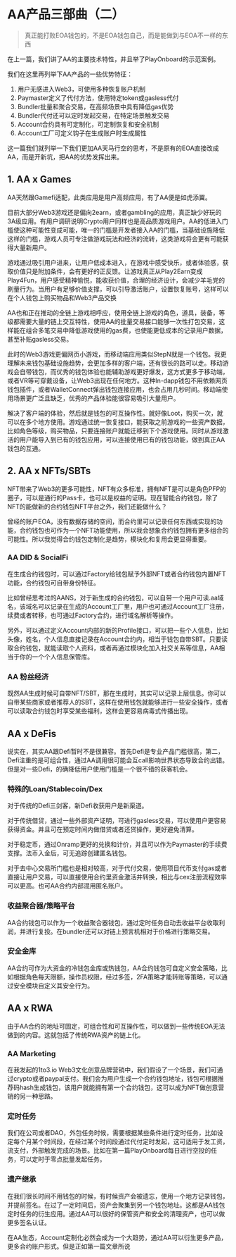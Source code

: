 # AA产品三部曲（二）

> 真正能打败EOA钱包的，不是EOA钱包自己，而是能做到与EOA不一样的东西
> 

在上一篇，我们讲了AA的主要技术特性，并且举了PlayOnboard的示范案例。

我们在这里再列举下AA产品的一些优势特征：

1. 用户无感进入Web3，可使用多种恢复账户机制
2. Paymaster定义了代付方法，使用特定token或gasless代付
3. Bundler批量和聚合交易，在高频场景中具有降低gas优势
4. Bundler代付还可以定时发起交易，在特定场景触发交易
5. Account合约具有可定制化，可定制恢复和安全机制
6. Account工厂可定义钩子在生成账户时生成属性

这一篇我们就列举一下我们更加AA天马行空的思考，不是原有的EOA直接改成AA，而是开新坑，把AA的优势发挥出来。

## 1. AA x Games

AA天然跟Gamefi适配，此类应用是用户高频应用，有了AA便是如虎添翼。

目前大部分Web3游戏还是偏向2earn，或者gambling的应用，真正缺少好玩的3A级应用。有用户调研说明Crypto用户同样也是高品质游戏用户。AA的低进入门槛使这种可能性变成可能，唯一的门槛是开发者接入AA的门槛，当基础设施降低这样的门槛，游戏人员可专注做游戏玩法和经济的流转，这类游戏将会更有可能获得大量新用户。

游戏通过吸引用户进来，让用户低成本进入，在游戏中感受快乐，或者体验感，获取价值只是附加条件，会有更好的正反馈。让游戏真正从Play2Earn变成Play4Fun，用户感受精神愉悦，能收获价值，合理的经济设计，会减少羊毛党的刷量行为。当用户有足够价值支撑，可以引导激活账户，设置恢复账号，这样可以在个人钱包上购买物品和Web3产品交换

AA也和正在推动的全链上游戏相呼应，使用全链上游戏的角色，道具，装备，等级都需要大量的链上交互特性，使用AA的批量交易接口能够一次性打包交易，这样能在组合多笔交易中降低游戏使用的gas费，也使能更低成本的记录用户数据，甚至补贴gasless交易。

此时的Web3游戏更偏网页小游戏，而移动端应用类似StepN就是一个钱包。我更理解未来钱包基础设施趋势，会更加多样的客户端，还有很长的路可以走。移动游戏会自带钱包，而优秀的钱包体验也能辅助游戏更好爆发，这方式更多于移动端，或者VR等可穿戴设备，让Web3出现在任何地方。这种In-dapp钱包不用依赖网页钱包插件，或者WalletConnect弹出钱包连接应用，也会占用几秒时间。移动端使用场景更广泛且缺乏，优秀的产品体验能很容易吸引大量用户。

解决了客户端的体验，然后就是钱包的可互操作性。就好像Loot，购买一次，就可以在多个地方使用。游戏通过统一恢复接口，能获取之前游戏的一些资产数据，比如角色等级，购买物品，只要连接账户就能迁移到下个游戏使用。同时从游戏激活的用户能导入到已有的钱包应用，可以连接使用已有的钱包功能，做到真正AA钱包的互通。

## 2. AA x NFTs/SBTs

NFT带来了Web3的更多可能性，NFT有众多标准，拥有NFT是可以是角色PFP的圈子，可以是通行的Pass卡，也可以是权益的证明。现在智能合约钱包，除了NFT的能做新的合约钱包NFT平台之外，我们还能做什么？

曾经的账户EOA，没有数据存储的空间，而合约里可以记录任何东西或实现的功能，合约钱包也可作为一个NFT功能使用，所以我会想象合约钱包拥有更多组合的可能性。所以我觉得合约钱包定制化是趋势，模块化和复用会更显得重要。

### AA DID & SocialFi

在生成合约钱包时，可以通过Factory给钱包赋予外部NFT或者合约钱包内置NFT功能，合约钱包可自带身份特征。

比如曾经思考过的AANS，对于新生成的合约钱包，可以自带一个用户可读.aa域名，该域名可以记录在生成的Account工厂里，用户也可通过Account工厂注册，续费或者转移，也可通过Factory合约，进行域名解析等操作。

另外，可以通过定义Account内部的新的Profile接口，可以把一些个人信息，比如头像，姓名，个人信息直接记录在Account合约内，相当于钱包自带SBT。只要读取合约钱包，就能读取个人资料，或者再通过模块化加入社交关系等信息，AA相当于你的一个个人信息保管库。

### AA 粉丝经济

既然AA生成时候可自带NFT/SBT，那在生成时，其实可以记录上层信息。你可以自带某些商家或者推荐人的SBT，这样在使用钱包就能够进行一些安全操作，或者可以读取合约钱包时享受某些福利，这样会更容易病毒式传播出现。

## AA x DeFis

说实在，其实AA跟Defi暂时不是很兼容。首先Defi是专业产品门槛很高，第二，Defi注重的是可组合性，通过AA调用很可能会互call影响世界状态导致合约出错。但是对一些Defi，的确降低用户使用门槛是一个很不错的获客机会。

### 特殊的Loan/Stablecoin/Dex

对于传统的Defi三剑客，新Defi收获用户是新渠道。

对于传统借贷，通过一些外部资产证明，可进行gasless交易，可以使用户更容易获得资金。并且可在预定时间内做借贷或者还贷操作，更好避免清算。

对于稳定币，通过Onramp更好的兑换和计价，并且可以作为Paymaster的手续费支撑。法币入金后，可无追踪创建匿名钱包。

对于去中心交易所门槛也是相对较高，对于代付交易，使用项目代币支付gas或者直接让用户交易，可以直接使用合约里资金激活并转换，相比与cex注册流程效率可以更高。也可AA合约内部混用匿名账户。

### 收益聚合器/策略平台

AA合约钱包可以作为一个收益聚合器钱包，通过定时任务自动去收益平台收取利润，并进行复投。在bundler还可以对链上预言机相对于价格进行策略交易。

### 安全金库

AA合约可作为大资金的冷钱包金库或热钱包，AA合约钱包可自定义安全策略，比如根据角色每天限额，操作员权限，经过多签，2FA策略才能转账等策略，可以通过安全模块自定义其安全行为。

## AA x RWA

由于AA合约的地址可固定，可组合性和可互操作性，可以做到一些传统EOA无法做到的内容。这就包括了传统RWA资产的链上化。

### AA Marketing

在我发起的1to3.io Web3文化创意品牌营销中，我们假设了一个场景，我们可通过crypto或者paypal支付。我们会为用户生成一个合约钱包地址，钱包可根据推荐码hash生成钱包，该用户就能拥有第一个合约钱包，这可以成为NFT做创意营销的另一种思路。

### 定时任务

我们在公司或者DAO，外包任务时候，需要根据某些条件进行定时任务，比如设定每个月某个时间段，在经过某个时间段通过代付定时发起，这可适用于发工资，流支付，外部触发完成的场景。比如在第一篇PlayOnboard每日进行空投的任务，可以定时于零点批量发起任务。

### 遗产继承

在我们很长时间不用钱包的时候，有时候资产会被遗忘，使用一个地方记录钱包，并提前签名。在过了一定时间后，资产会聚集到另一个钱包地址。这都是AA钱包定时任务的衍生应用。通过AA可以很好的保管资产和安全的清理资产，也可以做更多签名认证。

在AA生态，Account定制化必然会成为一个大趋势，通过AA可以衍生更多产品，更多合约账户形式。但是正如第一篇文章所说